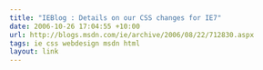 ```yaml
---
title: "IEBlog : Details on our CSS changes for IE7"
date: 2006-10-26 17:04:55 +10:00
url: http://blogs.msdn.com/ie/archive/2006/08/22/712830.aspx
tags: ie css webdesign msdn html
layout: link
---
```


